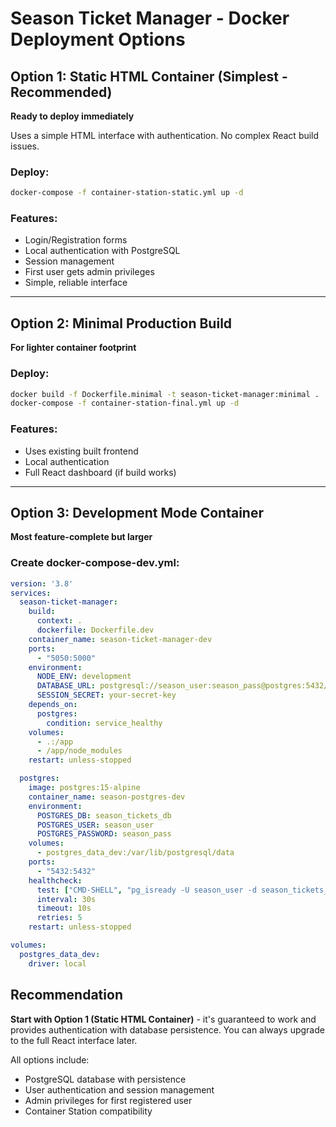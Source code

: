 # Season Ticket Manager - Docker Deployment Options

## Option 1: Static HTML Container (Simplest - Recommended)
**Ready to deploy immediately**

Uses a simple HTML interface with authentication. No complex React build issues.

### Deploy:
```bash
docker-compose -f container-station-static.yml up -d
```

### Features:
- Login/Registration forms
- Local authentication with PostgreSQL
- Session management
- First user gets admin privileges
- Simple, reliable interface

---

## Option 2: Minimal Production Build
**For lighter container footprint**

### Deploy:
```bash
docker build -f Dockerfile.minimal -t season-ticket-manager:minimal .
docker-compose -f container-station-final.yml up -d
```

### Features:
- Uses existing built frontend
- Local authentication
- Full React dashboard (if build works)

---

## Option 3: Development Mode Container
**Most feature-complete but larger**

### Create docker-compose-dev.yml:
```yaml
version: '3.8'
services:
  season-ticket-manager:
    build:
      context: .
      dockerfile: Dockerfile.dev
    container_name: season-ticket-manager-dev
    ports:
      - "5050:5000"
    environment:
      NODE_ENV: development
      DATABASE_URL: postgresql://season_user:season_pass@postgres:5432/season_tickets_db
      SESSION_SECRET: your-secret-key
    depends_on:
      postgres:
        condition: service_healthy
    volumes:
      - .:/app
      - /app/node_modules
    restart: unless-stopped

  postgres:
    image: postgres:15-alpine
    container_name: season-postgres-dev
    environment:
      POSTGRES_DB: season_tickets_db
      POSTGRES_USER: season_user
      POSTGRES_PASSWORD: season_pass
    volumes:
      - postgres_data_dev:/var/lib/postgresql/data
    ports:
      - "5432:5432"
    healthcheck:
      test: ["CMD-SHELL", "pg_isready -U season_user -d season_tickets_db"]
      interval: 30s
      timeout: 10s
      retries: 5
    restart: unless-stopped

volumes:
  postgres_data_dev:
    driver: local
```

## Recommendation
**Start with Option 1 (Static HTML Container)** - it's guaranteed to work and provides authentication with database persistence. You can always upgrade to the full React interface later.

All options include:
- PostgreSQL database with persistence
- User authentication and session management
- Admin privileges for first registered user
- Container Station compatibility